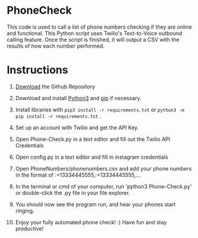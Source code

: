 # PhoneCheck

This code is used to call a list of phone numbers checking if they are online and functional. This Python script uses Twilio's Text-to-Voice outbound calling feature. Once the script is finished, it will output a CSV with the results of how each number performed.

# Instructions

1. [Download](https://github.com/ianreger/PhoneCheck/archive/refs/heads/main.zip) the Github Repository

2. Download and install [Python3](https://www.python.org/downloads/) and [pip](https://pip.pypa.io/en/stable/installing/) if necessary.

3. Install libraries with `pip3 install -r requirements.txt` or `python3 -m pip install -r requirements.txt` .

4. Set up an account with Twilio and get the API Key. 

6. Open Phone-Check.py in a text editor and fill out the Twilio API Credentials

7. Open config.py in a text editor and fill in instagram credentials

8. Open PhoneNumbers/phonenumbers.csv and add your phone numbers in the format of :+13334445555,:+13334445555,...

9. In the terminal or cmd of your computer, run 'python3 Phone-Check.py' or double-click the .py file in your file explorer.

10. You should now see the program run, and hear your phones start ringing.

11. Enjoy your fully automated phone check! :) Have fun and stay productive!
